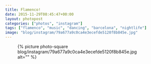 ```yaml
---
title: Flamenco!
date: 2015-11-29T08:45:47+00:00
layout: photopost
categories: ["photos", "instagram"]
tags: ["flamenco", "music", "dancing", "barcelona", "nightlife"]
image: "blog/instagram/79a677a9c0ca4e3ecefde5120f8b845e.jpg"
---
```


<figure class="photo photo--square">
  {% picture photo-square blog/instagram/79a677a9c0ca4e3ecefde5120f8b845e.jpg alt="" %}
</figure>


